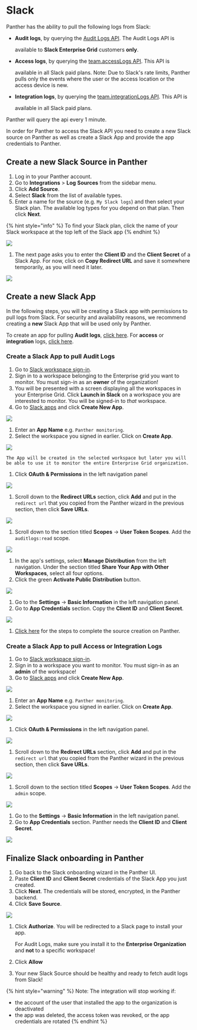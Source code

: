 # Slack

Panther has the ability to pull the following logs from Slack:

*   **Audit logs**, by querying the [Audit Logs API](https://api.slack.com/admins/audit-logs). The Audit Logs API is

    available to **Slack Enterprise Grid** customers **only**.
*   **Access logs**, by querying the [team.accessLogs API](https://api.slack.com/methods/team.accessLogs). This API is

    available in all Slack paid plans. Note: Due to Slack's rate limits, Panther pulls only the events where the user or the access location or the access device is new.
*   **Integration logs**, by querying the [team.integrationLogs API](https://api.slack.com/methods/team.integrationLogs). This API is

    available in all Slack paid plans.

Panther will query the api every 1 minute.

In order for Panther to access the Slack API you need to create a new Slack source on Panther as well as create a Slack App and provide the app credentials to Panther.

## Create a new Slack Source in Panther

1. Log in to your Panther account.
2. Go to **Integrations** > **Log** **Sources** from the sidebar menu.
3. Click **Add Source**.
4. Select **Slack** from the list of available types.
5. Enter a name for the source (e.g. `My Slack logs`) and then select your Slack plan. The available log types for you depend on that plan. Then click **Next**.

{% hint style="info" %}
To find your Slack plan, click the name of your Slack workspace at the top left of the Slack app
{% endhint %}

![](../../../../.gitbook/assets/slack-name-plan.png)

1. The next page asks you to enter the **Client ID** and the **Client Secret** of a Slack App. For now, click on **Copy Redirect URL** and save it somewhere temporarily, as you will need it later.

![](../../../../.gitbook/assets/slack-setup-page2.png)

## Create a new Slack App

In the following steps, you will be creating a Slack app with permissions to pull logs from Slack. For security and availability reasons, we recommend creating a **new** Slack App that will be used only by Panther.

To create an app for pulling **Audit logs**, [click here](slack.md#audit-logs). For **access** or **integration** logs, [click here](slack.md#access-logs).

### Create a Slack App to pull Audit Logs <a href="audit-logs" id="audit-logs"></a>

1. Go to [Slack workspace sign-in](https://slack.com/workspace-signin).
2. Sign in to a workspace belonging to the Enterprise grid you want to monitor. You must sign-in as an **owner** of the organization!
3. You will be presented with a screen displaying all the workspaces in your Enterprise Grid. Click **Launch in Slack** on a workspace you are interested to monitor. You will be signed-in to _that_ workspace.
4. Go to [Slack apps](https://api.slack.com/apps) and click **Create New App**.

![](../../../../.gitbook/assets/slack-setup-page3.png)

1. Enter an **App Name** e.g. `Panther monitoring`.
2. Select the workspace you signed in earlier. Click on **Create App**.

![](../../../../.gitbook/assets/slack-setup-page4.png)

```
The App will be created in the selected workspace but later you will be able to use it to monitor the entire Enterprise Grid organization.
```

1. Click **OAuth & Permissions** in the left navigation panel

![](../../../../.gitbook/assets/slack-setup-page5.png)

1. Scroll down to the **Redirect URLs** section, click **Add** and put in the `redirect url` that you copied from the Panther wizard in the previous section, then click **Save URLs**.

![](../../../../.gitbook/assets/slack-setup-page6.png)

1. Scroll down to the section titled **Scopes** -> **User Token Scopes**. Add the `auditlogs:read` scope.

![](../../../../.gitbook/assets/slack-setup-page7.png)

1. In the app's settings, select **Manage Distribution** from the left navigation. Under the section titled **Share Your App with Other Workspaces**, select all four options.
2. Click the green **Activate Public Distribution** button.

![](../../../../.gitbook/assets/slack-setup-page8.png)

1. Go to the **Settings** -> **Basic Information** in the left navigation panel.
2. Go to **App Credentials** section. Copy the **Client ID** and **Client Secret**.

![](../../../../.gitbook/assets/slack-setup-page9.png)

1. [Click here](slack.md#finalize) for the steps to complete the source creation on Panther.

### Create a Slack App to pull Access or Integration Logs <a href="access-logs" id="access-logs"></a>

1. Go to [Slack workspace sign-in](https://slack.com/workspace-signin).
2. Sign in to a workspace you want to monitor. You must sign-in as an **admin** of the workspace!
3. Go to [Slack apps](https://api.slack.com/apps) and click **Create New App**.

![](../../../../.gitbook/assets/slack-setup-page3.png)

1. Enter an **App Name** e.g. `Panther monitoring`.
2. Select the workspace you signed in earlier. Click on **Create App**.

![](../../../../.gitbook/assets/slack-setup-page4.png)

1. Click **OAuth & Permissions** in the left navigation panel.

![](../../../../.gitbook/assets/slack-setup-page5.png)

1. Scroll down to the **Redirect URLs** section, click **Add** and put in the `redirect url` that you copied from the Panther wizard in the previous section, then click **Save URLs**.

![](../../../../.gitbook/assets/slack-setup-page6.png)

1. Scroll down to the section titled **Scopes** -> **User Token Scopes**. Add the `admin` scope.

![](../../../../.gitbook/assets/slack-setup-admin-scope.png)

1. Go to the **Settings** -> **Basic Information** in the left navigation panel.
2. Go to **App Credentials** section. Panther needs the **Client ID** and **Client Secret**.

![](../../../../.gitbook/assets/slack-setup-page9.png)

## Finalize Slack onboarding in Panther <a href="finalize" id="finalize"></a>

1. Go back to the Slack onboarding wizard in the Panther UI.
2. Paste **Client ID** and **Client Secret** credentials of the Slack App you just created.
3. Click **Next**. The credentials will be stored, encrypted, in the Panther backend.
4. Click **Save Source**.

![](../../../../.gitbook/assets/slack-setup-page10.png)

1.  Click **Authorize**. You will be redirected to a Slack page to install your app.

    For Audit Logs, make sure you install it to the **Enterprise Organization** and **not** to a specific workspace!
2. Click **Allow**
3. Your new Slack Source should be healthy and ready to fetch audit logs from Slack!

{% hint style="warning" %}
Note: The integration will stop working if:

* the account of the user that installed the app to the organization is deactivated
* the app was deleted, the access token was revoked, or the app credentials are rotated
{% endhint %}
